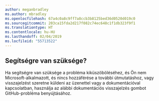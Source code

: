```yaml
---
author: meganbradley
ms.author: mbradley
ms.openlocfilehash: 67a4c0a8c9ff7a8ccb3b8125bed36d0520d019c0
ms.sourcegitcommit: 203ca15fda2d217f082c74ec648c1f1db323f9f1
ms.translationtype: HT
ms.contentlocale: hu-HU
ms.lasthandoff: 02/04/2019
ms.locfileid: "55713522"
---
```

## <a name="need-help"></a>Segítségre van szüksége?

Ha segítségre van szüksége a probléma kiküszöböléséhez, és Ön nem Microsoft-alkalmazott, és nincs hozzáférése a további útmutatáshoz, vagy visszajelzést szeretne küldeni az üzenettel vagy a dokumentációval kapcsolatban, használja az alábbi dokumentációs visszajelzés gombot GitHub-probléma benyújtásához.